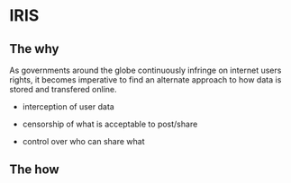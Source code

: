 # IRIS

## The why

As governments around the globe continuously infringe on internet users rights, it becomes imperative to find an alternate approach to how data is stored and transfered online. 

- interception of user data

- censorship of what is acceptable to post/share

- control over who can share what


## The how